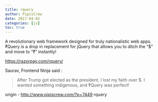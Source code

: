 ```yaml
---
title: rquery
author: PipisCrew
date: 2017-04-02
categories: [js]
toc: true
---
```


A revolutionary web framework designed for truly nationalistic web apps. ₹Query is a drop in replacement for jQuery that allows you to ditch the “$” and move to “₹” instantly!

https://razorpay.com/rquery/

Saurav, Frontend Ninja said :

> After Trump got elected as the president, I lost my faith over $. I wanted something indigenous, and ₹Query was perfect!

origin - http://www.pipiscrew.com/?p=7449 rquery